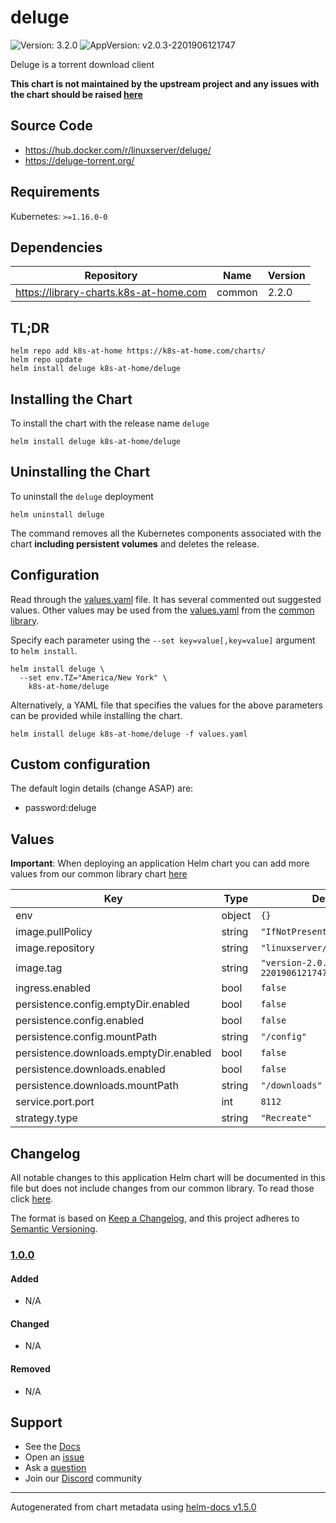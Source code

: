 # deluge

![Version: 3.2.0](https://img.shields.io/badge/Version-3.2.0-informational?style=flat-square) ![AppVersion: v2.0.3-2201906121747](https://img.shields.io/badge/AppVersion-v2.0.3--2201906121747-informational?style=flat-square)

Deluge is a torrent download client

**This chart is not maintained by the upstream project and any issues with the chart should be raised [here](https://github.com/k8s-at-home/charts/issues/new/choose)**

## Source Code

* <https://hub.docker.com/r/linuxserver/deluge/>
* <https://deluge-torrent.org/>

## Requirements

Kubernetes: `>=1.16.0-0`

## Dependencies

| Repository | Name | Version |
|------------|------|---------|
| https://library-charts.k8s-at-home.com | common | 2.2.0 |

## TL;DR

```console
helm repo add k8s-at-home https://k8s-at-home.com/charts/
helm repo update
helm install deluge k8s-at-home/deluge
```

## Installing the Chart

To install the chart with the release name `deluge`

```console
helm install deluge k8s-at-home/deluge
```

## Uninstalling the Chart

To uninstall the `deluge` deployment

```console
helm uninstall deluge
```

The command removes all the Kubernetes components associated with the chart **including persistent volumes** and deletes the release.

## Configuration

Read through the [values.yaml](./values.yaml) file. It has several commented out suggested values.
Other values may be used from the [values.yaml](https://github.com/k8s-at-home/library-charts/tree/main/charts/stable/common/values.yaml) from the [common library](https://github.com/k8s-at-home/library-charts/tree/main/charts/stable/common).

Specify each parameter using the `--set key=value[,key=value]` argument to `helm install`.

```console
helm install deluge \
  --set env.TZ="America/New York" \
    k8s-at-home/deluge
```

Alternatively, a YAML file that specifies the values for the above parameters can be provided while installing the chart.

```console
helm install deluge k8s-at-home/deluge -f values.yaml
```

## Custom configuration

The default login details (change ASAP) are:

* password:deluge

## Values

**Important**: When deploying an application Helm chart you can add more values from our common library chart [here](https://github.com/k8s-at-home/library-charts/tree/main/charts/stable/common)

| Key | Type | Default | Description |
|-----|------|---------|-------------|
| env | object | `{}` |  |
| image.pullPolicy | string | `"IfNotPresent"` |  |
| image.repository | string | `"linuxserver/deluge"` |  |
| image.tag | string | `"version-2.0.3-2201906121747ubuntu18.04.1"` |  |
| ingress.enabled | bool | `false` |  |
| persistence.config.emptyDir.enabled | bool | `false` |  |
| persistence.config.enabled | bool | `false` |  |
| persistence.config.mountPath | string | `"/config"` |  |
| persistence.downloads.emptyDir.enabled | bool | `false` |  |
| persistence.downloads.enabled | bool | `false` |  |
| persistence.downloads.mountPath | string | `"/downloads"` |  |
| service.port.port | int | `8112` |  |
| strategy.type | string | `"Recreate"` |  |

## Changelog

All notable changes to this application Helm chart will be documented in this file but does not include changes from our common library. To read those click [here](https://github.com/k8s-at-home/library-charts/tree/main/charts/stable/common#changelog).

The format is based on [Keep a Changelog](https://keepachangelog.com/en/1.0.0/), and this project adheres to [Semantic Versioning](https://semver.org/spec/v2.0.0.html).

### [1.0.0]

#### Added

- N/A

#### Changed

- N/A

#### Removed

- N/A

[1.0.0]: #1.0.0

## Support

- See the [Docs](https://docs.k8s-at-home.com/our-helm-charts/getting-started/)
- Open an [issue](https://github.com/k8s-at-home/charts/issues/new/choose)
- Ask a [question](https://github.com/k8s-at-home/organization/discussions)
- Join our [Discord](https://discord.gg/sTMX7Vh) community

----------------------------------------------
Autogenerated from chart metadata using [helm-docs v1.5.0](https://github.com/norwoodj/helm-docs/releases/v1.5.0)